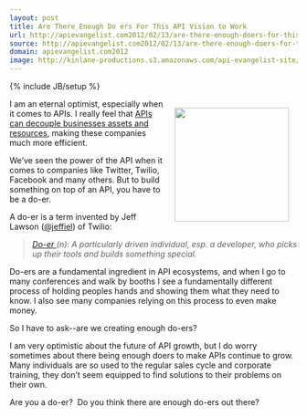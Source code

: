 ```yaml
---
layout: post
title: Are There Enough Do ers For This API Vision to Work
url: http://apievangelist.com2012/02/13/are-there-enough-doers-for-this-api-vision-to-work/
source: http://apievangelist.com2012/02/13/are-there-enough-doers-for-this-api-vision-to-work/
domain: apievangelist.com2012
image: http://kinlane-productions.s3.amazonaws.com/api-evangelist-site/blog/Twilio-Logo.png
---
```

{% include JB/setup %}
<p><a href="http://www.twilio.com/"><img style="padding: 15px;" src="http://kinlane-productions.s3.amazonaws.com/twilio/Twilio-Logo.png" alt="" width="200" align="right" /></a></p>
<p>I am an eternal optimist, especially when it comes to APIs.  I really feel that <a title="APIs can decouple business assets and resources" href="http://www.apievangelist.com/2011/12/25/apis-can-decouple-business-information-and-resources/">APIs can decouple businesses assets and resources</a>, making these companies much more efficient.</p>
<p>We&rsquo;ve seen the power of the API when it comes to companies like Twitter, Twilio, Facebook and many others.  But to build something on top of an API, you have to be a do-er.</p>
<p>A do-er is a term invented by Jeff Lawson (<a href="https://twitter.com/#!/jeffiel">@jeffiel</a>) of Twilio:</p>
<blockquote><em><a title="Do-er" href="http://www.twilio.com/doers">Do-er </a>(n): A particularly driven individual, esp. a developer, who picks up their tools and builds something special.</em></blockquote>
<p>Do-ers are a fundamental ingredient in API ecosystems, and when I go to many conferences and walk by booths I see a fundamentally different process of holding peoples hands and showing them what they need to know.  I also see many companies relying on this process to even make money.</p>
<p>So I have to ask--are we creating enough do-ers? &nbsp;</p>
<p>I am very optimistic about the future of API growth, but I do worry sometimes about there being enough doers to make APIs continue to grow.  Many individuals are so used to the regular sales cycle and corporate training, they don&rsquo;t seem equipped to find solutions to their problems on their own.</p>
<p>Are you a do-er? &nbsp;Do you think there are enough do-ers out there?</p>
